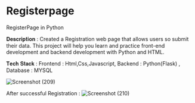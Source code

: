 # Registerpage
RegisterPage in Python

𝐃𝐞𝐬𝐜𝐫𝐢𝐩𝐭𝐢𝐨𝐧 :  Created a Registration web page that allows users so submit their data. This project will help you learn and practice front-end development and backend development with Python and HTML.

𝐓𝐞𝐜𝐡 𝐒𝐭𝐚𝐜𝐤 : Frontend : Html,Css,Javascript, Backend : Python(Flask) , Database : MYSQL

![Screenshot (209)](https://github.com/AdityaDate17/registerpage/assets/121174472/fd1a079f-7169-485e-92a0-a948bb5fb9d1)

After successful Registration : 
![Screenshot (210)](https://github.com/AdityaDate17/registerpage/assets/121174472/71c9d4f6-b271-4de1-87d8-749f9ba2b951)
